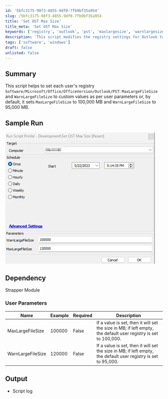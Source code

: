 ```yaml
---
id: '5bfc3175-98f3-4855-9df0-7fb9bf35a954'
slug: /5bfc3175-98f3-4855-9df0-7fb9bf35a954
title: 'Set OST Max Size'
title_meta: 'Set OST Max Size'
keywords: ['registry', 'outlook', 'pst', 'maxlargesize', 'warnlargesize']
description: 'This script modifies the registry settings for Outlook to adjust the MaxLargeFileSize and WarnLargeFileSize parameters based on user-defined values or defaults. It ensures that the MaxLargeFileSize is set to 100,000 MB and WarnLargeFileSize to 95,000 MB if no values are provided.'
tags: ['software', 'windows']
draft: false
unlisted: false
---
```


## Summary

This script helps to set each user's registry `Software/Microsoft/Office/OfficeVersion/Outlook/PST`: `MaxLargeFileSize` and `WarnLargeFileSize` to custom values as per user parameters or, by default, it sets `MaxLargeFileSize` to 100,000 MB and `WarnLargeFileSize` to 95,000 MB.

## Sample Run

![Sample Run](../../../static/img/docs/5bfc3175-98f3-4855-9df0-7fb9bf35a954/image_1.webp)

## Dependency

Strapper Module

### User Parameters

| Name                | Example  | Required | Description                                                                                          |
|---------------------|----------|----------|------------------------------------------------------------------------------------------------------|
| MaxLargeFileSize    | 100000   | False    | If a value is set, then it will set the size in MB; if left empty, the default user registry is set to 100,000. |
| WarnLargeFileSize   | 120000   | False    | If a value is set, then it will set the size in MB; if left empty, the default user registry is set to 95,000.  |

## Output

- Script log